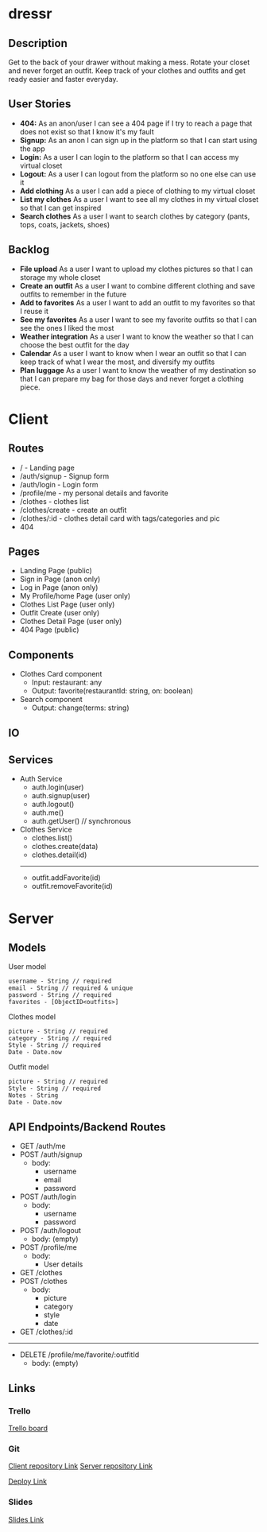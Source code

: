 # dressr

## Description

Get to the back of your drawer without making a mess. Rotate your closet and never forget an outfit. Keep track of your clothes and outfits and get ready easier and faster everyday.

## User Stories

-  **404:** As an anon/user I can see a 404 page if I try to reach a page that does not exist so that I know it's my fault
-  **Signup:** As an anon I can sign up in the platform so that I can start using the app
-  **Login:** As a user I can login to the platform so that I can access my virtual closet
-  **Logout:** As a user I can logout from the platform so no one else can use it
-  **Add clothing** As a user I can add a piece of clothing to my virtual closet
-  **List my clothes** As a user I want to see all my clothes in my virtual closet so that I can get inspired
-  **Search clothes** As a user I want to search clothes by category (pants, tops, coats, jackets, shoes)

## Backlog

-  **File upload** As a user I want to upload my clothes pictures so that I can storage my whole closet
-  **Create an outfit** As a user I want to combine different clothing and save outfits to remember in the future
-  **Add to favorites** As a user I want to add an outfit to my favorites so that I reuse it
-  **See my favorites** As a user I want to see my favorite outfits so that I can see the ones I liked the most
-  **Weather integration** As a user I want to know the weather so that I can choose the best outfit for the day
-  **Calendar** As a user I want to know when I wear an outfit so that I can keep track of what I wear the most, and diversify my outfits
-  **Plan luggage** As a user I want to know the weather of my destination so that I can prepare my bag for those days and never forget a clothing piece.
  
# Client

## Routes

- / - Landing page
- /auth/signup - Signup form
- /auth/login - Login form
- /profile/me - my personal details and favorite
- /clothes - clothes list
- /clothes/create - create an outfit
- /clothes/:id -  clothes detail card with tags/categories and pic
- 404

## Pages

- Landing Page (public)
- Sign in Page (anon only)
- Log in Page (anon only)
- My Profile/home Page (user only)
- Clothes List Page (user only)
- Outfit Create (user only)
- Clothes Detail Page (user only)
- 404 Page (public)

## Components

- Clothes Card component
  - Input: restaurant: any
  - Output: favorite(restaurantId: string, on: boolean)
- Search component
  - Output: change(terms: string)

## IO


## Services

- Auth Service
  - auth.login(user)
  - auth.signup(user)
  - auth.logout()
  - auth.me()
  - auth.getUser() // synchronous
- Clothes Service
  - clothes.list()
  - clothes.create(data)
  - clothes.detail(id)
  ___________________________
  - outfit.addFavorite(id)
  - outfit.removeFavorite(id)   

# Server

## Models

User model

```
username - String // required
email - String // required & unique
password - String // required
favorites - [ObjectID<outfits>]

```

Clothes model

```
picture - String // required
category - String // required
Style - String // required
Date - Date.now

```

Outfit model

```
picture - String // required
Style - String // required
Notes - String
Date - Date.now

```

## API Endpoints/Backend Routes

- GET /auth/me
- POST /auth/signup
  - body:
    - username
    - email
    - password
- POST /auth/login
  - body:
    - username
    - password
- POST /auth/logout
  - body: (empty)
- POST /profile/me
  - body:
    - User details
- GET /clothes
- POST /clothes
  - body:
    - picture
    - category
    - style
    - date
- GET /clothes/:id

____________________________________________________
- DELETE /profile/me/favorite/:outfitId
  - body: (empty)

  

## Links

### Trello

[Trello board](https://trello.com/b/Us78PYyT/dressrhttps://trello.com)

### Git
[Client repository Link](https://github.com/MJHRhacker/dressr-client)
[Server repository Link](http://github.com/MJHRhacker/dressr-server)

[Deploy Link](http://heroku.com)

### Slides

[Slides Link](http://slides.com)
